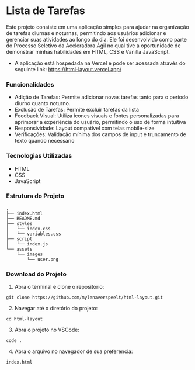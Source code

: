 # Lista de Tarefas

Este projeto consiste em uma aplicação simples para ajudar na organização de tarefas diurnas e noturnas, permitindo aos usuários adicionar e gerenciar suas atividades ao longo do dia. Ele foi desenvolvido como parte do Processo Seletivo da Aceleradora Ágil no qual tive a oportunidade de demonstrar minhas habilidades em HTML, CSS e Vanilla JavaScript.

- A aplicação está hospedada na Vercel e pode ser acessada através do seguinte link: https://html-layout.vercel.app/ 

### Funcionalidades
- Adição de Tarefas: Permite adicionar novas tarefas tanto para o período diurno quanto noturno.
- Exclusão de Tarefas: Permite excluir tarefas da lista
- Feedback Visual: Utiliza ícones visuais e fontes personalizadas para aprimorar a experiência do usuário, permitindo o uso de forma intuitiva
- Responsividade: Layout compatível com telas mobile-size
- Verificações: Validação mínima dos campos de input e truncamento de texto quando necessário


### Tecnologias Utilizadas
- HTML
- CSS 
- JavaScript

### Estrutura do Projeto
```
.
├── index.html
├── README.md
├── styles
│   └── index.css
│   └── variables.css
├── script
│   └── index.js
└── assets
    └── images
        └── user.png
```

### Download do Projeto

1. Abra o terminal e clone o repositório:

```
git clone https://github.com/mylenaverspeelt/html-layout.git
```

2. Navegar até o diretório do projeto:

```
cd html-layout
```

3. Abra o projeto no VSCode:

```
code . 
```
4. Abra o arquivo no navegador de sua preferencia:

```
index.html
```

